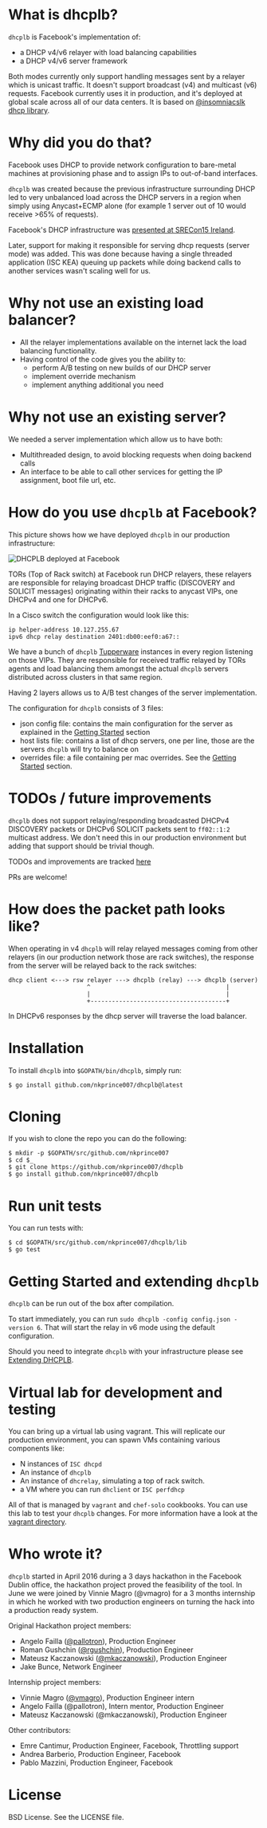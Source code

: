 # What is dhcplb?

`dhcplb` is Facebook's implementation of:
  * a DHCP v4/v6 relayer with load balancing capabilities
  * a DHCP v4/v6 server framework

Both modes currently only support handling messages sent by a relayer which is
unicast traffic. It doesn't support broadcast (v4) and multicast (v6) requests.
Facebook currently uses it in production, and it's deployed at global scale
across all of our data centers.
It is based on [@insomniacslk](https://github.com/insomniacslk) [dhcp library](https://github.com/insomniacslk/dhcp).

# Why did you do that?

Facebook uses DHCP to provide network configuration to bare-metal machines at
provisioning phase and to assign IPs to out-of-band interfaces.

`dhcplb` was created because the previous infrastructure surrounding DHCP led
to very unbalanced load across the DHCP servers in a region when simply using
Anycast+ECMP alone (for example 1 server out of 10 would receive >65% of
requests).

Facebook's DHCP infrastructure was [presented at SRECon15 Ireland](https://www.usenix.org/conference/srecon15europe/program/presentation/failla).

Later, support for making it responsible for serving dhcp requests (server mode)
was added. This was done because having a single threaded application (ISC KEA)
queuing up packets while doing backend calls to another services wasn't scaling
well for us.

# Why not use an existing load balancer?

* All the relayer implementations available on the internet lack the load
balancing functionality.
* Having control of the code gives you the ability to:
  * perform A/B testing on new builds of our DHCP server
  * implement override mechanism
  * implement anything additional you need

# Why not use an existing server?

We needed a server implementation which allow us to have both:
* Multithreaded design, to avoid blocking requests when doing backend calls
* An interface to be able to call other services for getting the IP assignment,
boot file url, etc.

# How do you use `dhcplb` at Facebook?

This picture shows how we have deployed `dhcplb` in our production
infrastructure:

![DHCPLB deployed at Facebook](/docs/dhcplb-fb-deployment.jpg)

TORs (Top of Rack switch) at Facebook run DHCP relayers, these relayers are
responsible for relaying broadcast DHCP traffic (DISCOVERY and SOLICIT
messages) originating within their racks to anycast VIPs, one DHCPv4 and one
for DHCPv6.

In a Cisco switch the configuration would look like this:

```
ip helper-address 10.127.255.67
ipv6 dhcp relay destination 2401:db00:eef0:a67::
```

We have a bunch of `dhcplb` [Tupperware](https://blog.docker.com/2014/07/dockercon-video-containerized-deployment-at-facebook/) instances in every region listening on
those VIPs.
They are responsible for received traffic relayed by TORs agents and load
balancing them amongst the actual `dhcplb` servers distributed across clusters
in that same region.

Having 2 layers allows us to A/B test changes of the server implementation.

The configuration for `dhcplb` consists of 3 files:

* json config file: contains the main configuration for the server as explained in the [Getting Started](docs/getting-started.md) section
* host lists file: contains a list of dhcp servers, one per line, those are the servers `dhcplb` will try to balance on
* overrides file: a file containing per mac overrides. See the [Getting Started](docs/getting-started.md) section.

# TODOs / future improvements

`dhcplb` does not support relaying/responding broadcasted DHCPv4 DISCOVERY
packets or DHCPv6 SOLICIT packets sent to `ff02::1:2` multicast address. We
don't need this in our production environment but adding that support should be
trivial though.

TODOs and improvements are tracked [here](https://github.com/nkprince007/dhcplb/issues?q=is%3Aissue+is%3Aopen+label%3Aenhancement)

PRs are welcome!

# How does the packet path looks like?

When operating in v4 `dhcplb` will relay relayed messages coming from other
relayers (in our production network those are rack switches), the response from
the server will be relayed back to the rack switches:

```
dhcp client <---> rsw relayer ---> dhcplb (relay) ---> dhcplb (server)
                      ^                                      |
                      |                                      |
                      +--------------------------------------+
```

In DHCPv6 responses by the dhcp server will traverse the load balancer.

# Installation

To install `dhcplb` into `$GOPATH/bin/dhcplb`, simply run:

```
$ go install github.com/nkprince007/dhcplb@latest
```

# Cloning

If you wish to clone the repo you can do the following:

```
$ mkdir -p $GOPATH/src/github.com/nkprince007
$ cd $_
$ git clone https://github.com/nkprince007/dhcplb
$ go install github.com/nkprince007/dhcplb
```

# Run unit tests

You can run tests with:

```
$ cd $GOPATH/src/github.com/nkprince007/dhcplb/lib
$ go test
```

# Getting Started and extending `dhcplb`

`dhcplb` can be run out of the box after compilation.

To start immediately, you can run
`sudo dhcplb -config config.json -version 6`.
That will start the relay in v6 mode using the default configuration.

Should you need to integrate `dhcplb` with your infrastructure please
see [Extending DHCPLB](docs/extending-dhcplb.md).

# Virtual lab for development and testing

You can bring up a virtual lab using vagrant. This will replicate our production
environment, you can spawn VMs containing various components like:

* N instances of `ISC dhcpd`
* An instance of `dhcplb`
* An instance of `dhcrelay`, simulating a top of rack switch.
* a VM where you can run `dhclient` or `ISC perfdhcp`

All of that is managed by `vagrant` and `chef-solo` cookbooks.
You can use this lab to test your `dhcplb` changes.
For more information have a look at the [vagrant directory](vagrant/README.md).

# Who wrote it?

`dhcplb` started in April 2016 during a 3 days hackathon in the Facebook
Dublin office, the hackathon project proved the feasibility of the tool.
In June we were joined by Vinnie Magro (@vmagro) for a 3 months internship in
which he worked with two production engineers on turning the hack into a
production ready system.

Original Hackathon project members:

* Angelo Failla ([@pallotron](https://github.com/pallotron)), Production Engineer
* Roman Gushchin ([@rgushchin](https://github.com/rgushchin)), Production Engineer
* Mateusz Kaczanowski ([@mkaczanowski](https://github.com/mkaczanowski)), Production Engineer
* Jake Bunce, Network Engineer

Internship project members:

* Vinnie Magro ([@vmagro](https://github.com/vmagro)), Production Engineer intern
* Angelo Failla (@pallotron), Intern mentor, Production Engineer
* Mateusz Kaczanowski (@mkaczanowski), Production Engineer

Other contributors:

* Emre Cantimur, Production Engineer, Facebook, Throttling support
* Andrea Barberio, Production Engineer, Facebook
* Pablo Mazzini, Production Engineer, Facebook

# License

BSD License. See the LICENSE file.

